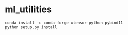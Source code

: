 # ml_utilities

```
conda install -c conda-forge xtensor-python pybind11
python setup.py install
```
